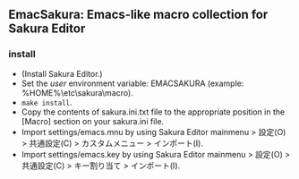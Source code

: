 ## EmacSakura: Emacs-like macro collection for Sakura Editor

### install
- (Install Sakura Editor.)
- Set the _user_ environment variable: EMACSAKURA (example: %HOME%\etc\sakura\macro).
- `make install`.
- Copy the contents of sakura.ini.txt file to the appropriate position in the [Macro] section on your sakura.ini file.
- Import settings/emacs.mnu by using Sakura Editor mainmenu > 設定(O) > 共通設定(C) > カスタムメニュー > インポート(I).
- Import settings/emacs.key by using Sakura Editor mainmenu > 設定(O) > 共通設定(C) > キー割り当て > インポート(I).

